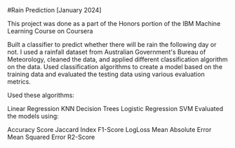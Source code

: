 #Rain Prediction
[January 2024]

This project was done as a part of the Honors portion of the IBM Machine Learning Course on Coursera

Built a classifier to predict whether there will be rain the following day or not.
I used a rainfall dataset from Australian Government's Bureau of Meteorology, cleaned the data, and applied different classification algorithm on the data. Used classification algorithms to create a model based on the training data and evaluated the testing data using various evaluation metrics.

Used these algorithms:

Linear Regression
KNN
Decision Trees
Logistic Regression
SVM
Evaluated the models using:

Accuracy Score
Jaccard Index
F1-Score
LogLoss
Mean Absolute Error
Mean Squared Error
R2-Score
